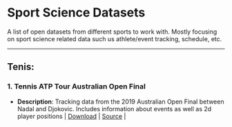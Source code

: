 # Sport Science Datasets
A list of open datasets from different sports to work with. Mostly focusing on sport science related data such us athlete/event tracking, schedule, etc.

***

## Tenis:

### 1. Tennis ATP Tour Australian Open Final
* **Description**: Tracking data from the 2019 Australian Open Final between Nadal and Djokovic. Includes information about events as well as 2d player positions | [Download](https://github.com/josedv82/sport_open_datasets/tree/main/Tennis.%20ATP%20Tour%20AU%20Open%202019.%20Tracking%20Data) | [Source](https://www.kaggle.com/robseidl/tennis-atp-tour-australian-open-final-2019) |


